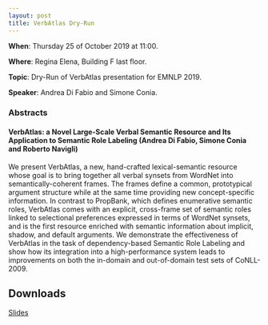 ```yaml
---
layout: post
title: VerbAtlas Dry-Run
---
```


**When**:  Thursday 25 of October 2019 at 11:00.

**Where**: Regina Elena, Building F last floor.

**Topic**: Dry-Run of VerbAtlas presentation for EMNLP 2019.
 
**Speaker**: Andrea Di Fabio and Simone Conia.
### Abstracts
#### VerbAtlas: a Novel Large-Scale Verbal Semantic Resource and Its Application to Semantic Role Labeling (Andrea Di Fabio, Simone Conia and Roberto Navigli)
We present VerbAtlas, a new, hand-crafted lexical-semantic resource whose goal 
is to bring together all verbal synsets from WordNet into semantically-coherent frames. 
The frames define a common, prototypical argument structure while at the same time providing 
new concept-specific information. In contrast to PropBank, which defines enumerative semantic roles, 
VerbAtlas comes with an explicit, cross-frame set of semantic roles linked to selectional preferences 
expressed in terms of WordNet synsets, and is the first resource enriched with semantic information
about implicit, shadow, and default arguments.
We demonstrate the effectiveness of VerbAtlas in the task of dependency-based 
Semantic Role Labeling and show how its integration into a high-performance system 
leads to improvements on both the in-domain and out-of-domain test sets of CoNLL-2009.
 
 
## Downloads
[Slides](material/reading_group_2_verbatlas.pdf)